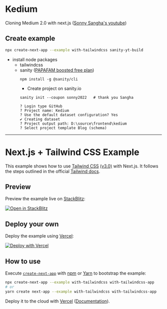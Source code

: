 # Kedium
Cloning Medium 2.0 with next.js ([Sonny Sangha's youtube](https://youtu.be/I2dcpatq54o))

## Create example
```bash
npx create-next-app --example with-tailwindcss sanity-yt-build
```

- install node packages
  - tailwindcss
  - sanity ([PAPAFAM boosted free plan](https://www.sanity.io/sonny))
    ```
    npm install -g @sanity/cli
    ```
    - Create project on sanity.io
    ```
    sanity init --coupon sonny2022   # thank you Sangha

    ? Login type GitHub
    ? Project name: Kedium
    ? Use the default dataset configuration? Yes
    ✔ Creating dataset
    ? Project output path: D:\source\frontend\kedium
    ? Select project template Blog (schema)
    ```





---

# Next.js + Tailwind CSS Example

This example shows how to use [Tailwind CSS](https://tailwindcss.com/) [(v3.0)](https://tailwindcss.com/blog/tailwindcss-v3) with Next.js. It follows the steps outlined in the official [Tailwind docs](https://tailwindcss.com/docs/guides/nextjs).

## Preview

Preview the example live on [StackBlitz](http://stackblitz.com/):

[![Open in StackBlitz](https://developer.stackblitz.com/img/open_in_stackblitz.svg)](https://stackblitz.com/github/vercel/next.js/tree/canary/examples/with-tailwindcss)

## Deploy your own

Deploy the example using [Vercel](https://vercel.com?utm_source=github&utm_medium=readme&utm_campaign=next-example):

[![Deploy with Vercel](https://vercel.com/button)](https://vercel.com/new/git/external?repository-url=https://github.com/vercel/next.js/tree/canary/examples/with-tailwindcss&project-name=with-tailwindcss&repository-name=with-tailwindcss)

## How to use

Execute [`create-next-app`](https://github.com/vercel/next.js/tree/canary/packages/create-next-app) with [npm](https://docs.npmjs.com/cli/init) or [Yarn](https://yarnpkg.com/lang/en/docs/cli/create/) to bootstrap the example:

```bash
npx create-next-app --example with-tailwindcss with-tailwindcss-app
# or
yarn create next-app --example with-tailwindcss with-tailwindcss-app
```

Deploy it to the cloud with [Vercel](https://vercel.com/new?utm_source=github&utm_medium=readme&utm_campaign=next-example) ([Documentation](https://nextjs.org/docs/deployment)).
